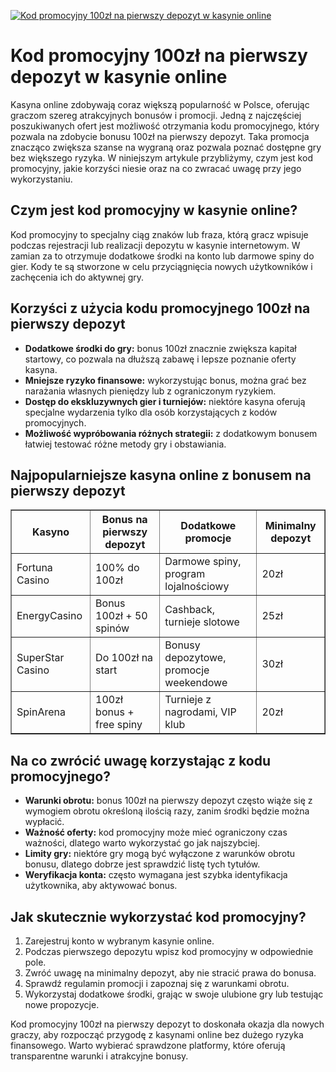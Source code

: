 [![Kod promocyjny 100zł na pierwszy depozyt w kasynie online](https://123-caf.pages.dev/gitsignup.png)](https://vrmoo.ru/Bt82HjjY)

<h1>Kod promocyjny 100zł na pierwszy depozyt w kasynie online</h1> <p>Kasyna online zdobywają coraz większą popularność w Polsce, oferując graczom szereg atrakcyjnych bonusów i promocji. Jedną z najczęściej poszukiwanych ofert jest możliwość otrzymania kodu promocyjnego, który pozwala na zdobycie bonusu 100zł na pierwszy depozyt. Taka promocja znacząco zwiększa szanse na wygraną oraz pozwala poznać dostępne gry bez większego ryzyka. W niniejszym artykule przybliżymy, czym jest kod promocyjny, jakie korzyści niesie oraz na co zwracać uwagę przy jego wykorzystaniu.</p>  <h2>Czym jest kod promocyjny w kasynie online?</h2> <p>Kod promocyjny to specjalny ciąg znaków lub fraza, którą gracz wpisuje podczas rejestracji lub realizacji depozytu w kasynie internetowym. W zamian za to otrzymuje dodatkowe środki na konto lub darmowe spiny do gier. Kody te są stworzone w celu przyciągnięcia nowych użytkowników i zachęcenia ich do aktywnej gry.</p>  <h2>Korzyści z użycia kodu promocyjnego 100zł na pierwszy depozyt</h2> <ul>   <li><strong>Dodatkowe środki do gry:</strong> bonus 100zł znacznie zwiększa kapitał startowy, co pozwala na dłuższą zabawę i lepsze poznanie oferty kasyna.</li>   <li><strong>Mniejsze ryzyko finansowe:</strong> wykorzystując bonus, można grać bez narażania własnych pieniędzy lub z ograniczonym ryzykiem.</li>   <li><strong>Dostęp do ekskluzywnych gier i turniejów:</strong> niektóre kasyna oferują specjalne wydarzenia tylko dla osób korzystających z kodów promocyjnych.</li>   <li><strong>Możliwość wypróbowania różnych strategii:</strong> z dodatkowym bonusem łatwiej testować różne metody gry i obstawiania.</li> </ul>  <h2>Najpopularniejsze kasyna online z bonusem na pierwszy depozyt</h2> <table border="1" cellpadding="8" cellspacing="0">   <thead>     <tr>       <th>Kasyno</th>       <th>Bonus na pierwszy depozyt</th>       <th>Dodatkowe promocje</th>       <th>Minimalny depozyt</th>     </tr>   </thead>   <tbody>     <tr>       <td>Fortuna Casino</td>       <td>100% do 100zł</td>       <td>Darmowe spiny, program lojalnościowy</td>       <td>20zł</td>     </tr>     <tr>       <td>EnergyCasino</td>       <td>Bonus 100zł + 50 spinów</td>       <td>Cashback, turnieje slotowe</td>       <td>25zł</td>     </tr>     <tr>       <td>SuperStar Casino</td>       <td>Do 100zł na start</td>       <td>Bonusy depozytowe, promocje weekendowe</td>       <td>30zł</td>     </tr>     <tr>       <td>SpinArena</td>       <td>100zł bonus + free spiny</td>       <td>Turnieje z nagrodami, VIP klub</td>       <td>20zł</td>     </tr>   </tbody> </table>  <h2>Na co zwrócić uwagę korzystając z kodu promocyjnego?</h2> <ul>   <li><strong>Warunki obrotu:</strong> bonus 100zł na pierwszy depozyt często wiąże się z wymogiem obrotu określoną ilością razy, zanim środki będzie można wypłacić.</li>   <li><strong>Ważność oferty:</strong> kod promocyjny może mieć ograniczony czas ważności, dlatego warto wykorzystać go jak najszybciej.</li>   <li><strong>Limity gry:</strong> niektóre gry mogą być wyłączone z warunków obrotu bonusu, dlatego dobrze jest sprawdzić listę tych tytułów.</li>   <li><strong>Weryfikacja konta:</strong> często wymagana jest szybka identyfikacja użytkownika, aby aktywować bonus.</li> </ul>  <h2>Jak skutecznie wykorzystać kod promocyjny?</h2> <ol>   <li>Zarejestruj konto w wybranym kasynie online.</li>   <li>Podczas pierwszego depozytu wpisz kod promocyjny w odpowiednie pole.</li>   <li>Zwróć uwagę na minimalny depozyt, aby nie stracić prawa do bonusa.</li>   <li>Sprawdź regulamin promocji i zapoznaj się z warunkami obrotu.</li>   <li>Wykorzystaj dodatkowe środki, grając w swoje ulubione gry lub testując nowe propozycje.</li> </ol>  <p>Kod promocyjny 100zł na pierwszy depozyt to doskonała okazja dla nowych graczy, aby rozpocząć przygodę z kasynami online bez dużego ryzyka finansowego. Warto wybierać sprawdzone platformy, które oferują transparentne warunki i atrakcyjne bonusy.</p>
